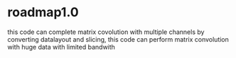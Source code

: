 # roadmap1.0
this code can complete matrix covolution with multiple channels
by converting datalayout and slicing, this code can perform matrix convolution with huge data with limited bandwith 
